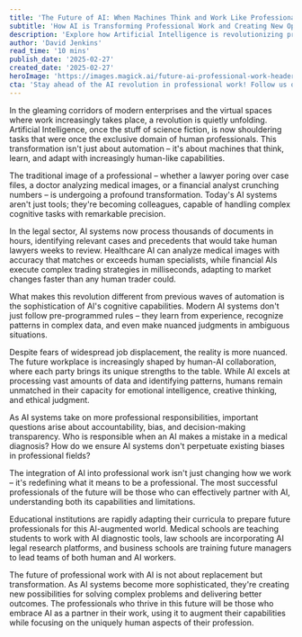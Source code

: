 ```yaml
---
title: 'The Future of AI: When Machines Think and Work Like Professionals'
subtitle: 'How AI is Transforming Professional Work and Creating New Opportunities'
description: 'Explore how Artificial Intelligence is revolutionizing professional work, creating a new paradigm where machines and humans collaborate as colleagues. Learn about sophisticated AI systems that think, learn, and adapt alongside human professionals, reshaping careers and creating opportunities in various industries.'
author: 'David Jenkins'
read_time: '10 mins'
publish_date: '2025-02-27'
created_date: '2025-02-27'
heroImage: 'https://images.magick.ai/future-ai-professional-work-header.jpg'
cta: 'Stay ahead of the AI revolution in professional work! Follow us on LinkedIn for daily insights into how artificial intelligence is reshaping careers and creating new opportunities across industries.'
---
```


In the gleaming corridors of modern enterprises and the virtual spaces where work increasingly takes place, a revolution is quietly unfolding. Artificial Intelligence, once the stuff of science fiction, is now shouldering tasks that were once the exclusive domain of human professionals. This transformation isn't just about automation – it's about machines that think, learn, and adapt with increasingly human-like capabilities.

The traditional image of a professional – whether a lawyer poring over case files, a doctor analyzing medical images, or a financial analyst crunching numbers – is undergoing a profound transformation. Today's AI systems aren't just tools; they're becoming colleagues, capable of handling complex cognitive tasks with remarkable precision.

In the legal sector, AI systems now process thousands of documents in hours, identifying relevant cases and precedents that would take human lawyers weeks to review. Healthcare AI can analyze medical images with accuracy that matches or exceeds human specialists, while financial AIs execute complex trading strategies in milliseconds, adapting to market changes faster than any human trader could.

What makes this revolution different from previous waves of automation is the sophistication of AI's cognitive capabilities. Modern AI systems don't just follow pre-programmed rules – they learn from experience, recognize patterns in complex data, and even make nuanced judgments in ambiguous situations.

Despite fears of widespread job displacement, the reality is more nuanced. The future workplace is increasingly shaped by human-AI collaboration, where each party brings its unique strengths to the table. While AI excels at processing vast amounts of data and identifying patterns, humans remain unmatched in their capacity for emotional intelligence, creative thinking, and ethical judgment.

As AI systems take on more professional responsibilities, important questions arise about accountability, bias, and decision-making transparency. Who is responsible when an AI makes a mistake in a medical diagnosis? How do we ensure AI systems don't perpetuate existing biases in professional fields?

The integration of AI into professional work isn't just changing how we work – it's redefining what it means to be a professional. The most successful professionals of the future will be those who can effectively partner with AI, understanding both its capabilities and limitations.

Educational institutions are rapidly adapting their curricula to prepare future professionals for this AI-augmented world. Medical schools are teaching students to work with AI diagnostic tools, law schools are incorporating AI legal research platforms, and business schools are training future managers to lead teams of both human and AI workers.

The future of professional work with AI is not about replacement but transformation. As AI systems become more sophisticated, they're creating new possibilities for solving complex problems and delivering better outcomes. The professionals who thrive in this future will be those who embrace AI as a partner in their work, using it to augment their capabilities while focusing on the uniquely human aspects of their profession.